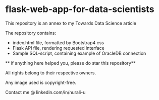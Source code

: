 # flask-web-app-for-data-scientists
This repository is an annex to my Towards Data Science article

The repository contains:
- index.html file, formatted by Bootstrap4 css
- Flask API file, rendering requested interface
- Sample SQL-script, containing example of OracleDB connection


** if anything here helped you, please do star this repository**


All rights belong to their respective owners. 

Any image used is copyright-free.

Contact me @ linkedin.com/in/nurali-u
